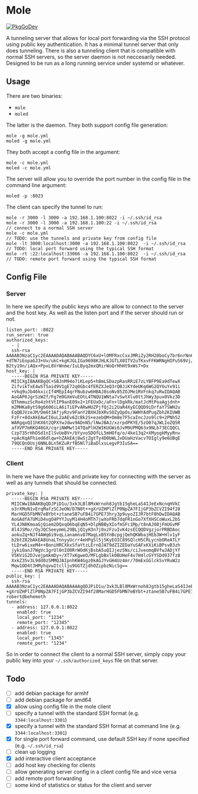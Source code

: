 # Mole

[![PkgGoDev](https://pkg.go.dev/badge/github.com/penguinpowernz/mole)](https://pkg.go.dev/github.com/penguinpowernz/mole)

A tunneling server that allows for local port forwarding via the SSH
protocol using public key authentication. It has a minimal tunnel 
server that only does tunneling. There is also a tunneling client that
is compatible with normal SSH servers, so the server daemon is not
neccesarily needed.  Designed to be run as a long running service under
systemd or whatever.

## Usage

There are two binaries:

* `mole`
* `moled`

The latter is the daemon.  They both support config file generation:

    mole -g mole.yml
    moled -g mole.yml

They both accept a config file in the argument:

    mole -c mole.yml
    moled -c mole.yml

The server will allow you to override the port number in the config file
in the command line argument:

    moled -p :8023

The client can specify the tunnel to run:

    mole -r 3000 -l 3000 -a 192.168.1.100:8022 -i ~/.ssh/id_rsa
    mole -r 3000 -l 3000 -a 192.168.1.100:22 -i ~/.ssh/id_rsa              // connect to a normal SSH server
    mole -c mole.yml                                                       // TODO: use the tunnels and private key from config file
    mole -lt 3000:localhost:3000 -a 192.168.1.100:8022  -i ~/.ssh/id_rsa   // TODO: local port forward using the typical SSH format
    mole -rt :22:localhost:33066 -a 192.168.1.100:8022  -i ~/.ssh/id_rsa   // TODO: remote port forward using the typical SSH format

## Config File

### Server

In here we specify the public keys who are allow to connect to the server and
the host key.  As well as the listen port and if the server should run or not.

    listen_port: :8022
    run_server: true
    authorized_keys:
      - |
      ssh-rsa AAAAB3NzaC1yc2EAAAADAQABAAABAQDYC6xU+lOMFRxcCxxJMRiZy2RH28boCy7br6nrNn6TDXcPN972BVWkJMFBiBANSlZuzLcMxtk/PlYz56eejaCft77bRQTjGNiJDbda3ncoJB/umBQiJ  +dTN7iEopaGJ3+Uv/ukC+kgKJGLIGa9698KJHLKJGTLX0ITV2uTKxvFFKWRNgHIPu569Vj/XSsj/+9ww5c4ksal/OVIZ6WpcoIgjNGBr7cspmMJASGrTeDVGFbNiU2kULrqJLZl37t6SinKk4DlodrOjaSKsa/  B2ty19n/iAQx+PpxL8VrWnme/IuLByq2mxQRirWoQrHhHt9xWs7+Dx
    host_key: |
      -----BEGIN RSA PRIVATE KEY-----
      MIICXgIBAAKBgQC+SBJnM94o7iKLep5+h8mLSDazpRasRRiE7zLYBFP9Ea9dTewX
      ZifvikTxE4wST5aid9V1gE72q0Gbc4fERZXJeQ3rQBJiKYdeUKq6WG2QY6uYx91i
      +Vkq9uJb46kxicIf4MEpI4qrFNubzw6HBAJ8soNv85ZOJMe1RVFnkq7uRwIDAQAB
      AoGAP6JgrSzWZf/Fg7m9GXmVuEOtL4TNQU1WNta7vSwtXlu0ttJhWy3pux0Vkz3D
      QThmmuzScRo4zhtVtIP9anEO9x2+1FEUxDc/aFn+lDgkRk/matJcMtPoaAgjdnh+
      m2MHKa8ytS9g6606iLA6iTiEPvARwHUZPjfQj2i2UaR4XyECQQD9iDrfaY7SWH2u
      EqQBJVzeJM/Dm6t3AfjyRzv9FanY2BXHJbXRvSOZyQpOs/AWHYAdPuqZbh2KIUWB
      FzFr+8dxAkEAwCI6uL2aAEv6ZcBk2S+ezebQM+Om8e7F5caIncJzo9lc9+2PNh52
      WARgqxQI1hKX6t2QPXYwJdwv9ADnN5/lNwJBAJ/xzrpdPKYE/5zO07qJWLIoZQ5R
      afXVP7mRKQ48GX/cqriNWMwt14TQaPlH2WIKUGWi6JvM9UPMQ63x9NLb73ECQQCL
      Czp735rHhDSd1nIlSvUeBV+/bYyvoSDOfLL5mHOfq/o/4ke13q2+XMyogkMyyRnv
      +pAcKqAFhied6dlqw+hZAkEAj8wSjZgtTy4D0bWLJxDUaHzVacvTOIgly9e6UBqE
      79QCQnOUsj6NNL0Ln5KZuRrfB5Nl7iBaDlxsLegvP3IuSA==
      -----END RSA PRIVATE KEY-----

### Client

In here we have the public and private key for connecting with the server as well
as any tunnels that should be connected.

    private_key: |
      -----BEGIN RSA PRIVATE KEY-----
      MIICWwIBAAKBgQDJPiD1u/3xk3LBl8MxWrnoh8Jgtb15gheLaS4IJeExNcnqHVkC
      o3rXMoN1vErqMafzSCJeON/D7N0t++gXrUZHPlZlP0NpZA7FIjGP3bZCVZI94f28
      MarHGD5FbMN7eBYbt+ztane5B7uFB4i7GPE73hry3p9uyoZIJR7btF0hDwIDAQAB
      AoGAdfA7UMiD4vgO4PYYJuyM14H4oMTh7jwXoFRb7dqFR1nGo7XfXHSCoWuxL2bS
      YL4JN8KmoaGjQiem2DQxqO6bqEqN5+DlpNBByXIofmSFc1Mp/t8nAJO8jFmUGvMF
      8l4JSMo//OyJQCSeeymmL29BLjQ1yH3n7j0xzFzuIvK4zsECQQDVgzjorPRBDAoc
      aokuZq+NJf4AWq6i9vqLianamnv87MagLxB5YnBcpgjQehQKWbajHEb3W+Hlv1yF
      b2btZ82bAkEA8UnaLTnnyyUcrr4eHPgSl5j5KyEOIC89SQlcH5CRLycnbOReATLY
      tLDrw6ixeM4++BoniHRCXkxSfaYtzLErnQJAT9dZIZEDaYuSAFxKXiKiBPsvB3zh
      jykiOanJ7WgVc1grUl0nIO0RrWOdKjBsbA5uQIJjez5Ns/ciJveomqBVfwJADjYf
      V5KViG2DJvejpmkmDy+/XT7xKgweO/MFLgbBxlk0BUHeF4v7H4lcGYYSDd937fz8
      XxkZ35v3L9dd0zSMMQJAIpnhKW4Ggz0kAGJYvGH4Uz4mr/70mExGGlck5vYRuW2z
      Mqw1OD4t3HMyhqvwItcllju9GGTZjdhOZipbzNicSg==
      -----END RSA PRIVATE KEY-----
    public_key: |
      ssh-rsa AAAAB3NzaC1yc2EAAAADAQABAAAAgQDJPiD1u/3xk3LBl8MxWrnoh8Jgtb15gheLaS4IJeExNcnqHVkCo3rXMoN1vErqMafzSCJeON/D7N0t+  +gXrUZHPlZlP0NpZA7FIjGP3bZCVZI94f28MarHGD5FbMN7eBYbt+ztane5B7uFB4i7GPE73hry3p9uyoZIJR7btF0hDw== robert@behemoth
    tunnels:
      - address: 127.0.0.1:8022
        enabled: true
        local_port: "1234"
        remote_port: "12345"
      - address: 127.0.0.1:8022
        enabled: true
        local_port: "1345"
        remote_port: "1234"

So in order to connect the client to a normal SSH server, simply copy your public key
into your `~/.ssh/authorized_keys` file on that server.

## Todo

- [ ] add debian package for armhf
- [ ] add debian package for amd64
- [x] allow using config file in the mole client
- [ ] specify a tunnel with the standard SSH format (e.g. `3344:localhost:3301`)
- [x] specify a tunnel with the standard SSH format at command line (e.g. `3344:localhost:3301`)
- [x] for single port forward command, use default SSH key if none specified (e.g. `~/.ssh/id_rsa`)
- [ ] clean up logging
- [x] add interactive client acceptance
- [ ] add host key checking for clients
- [ ] allow generating server config in a client config file and vice versa
- [ ] add remote port forwarding
- [ ] some kind of statistics or status for the client and server